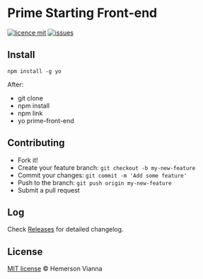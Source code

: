 # Prime Starting Front-end

[![licence mit](https://img.shields.io/badge/license-MIT-blue.svg?style=flat-square)](http://hemersonvianna.mit-license.org/)
[![issues](https://img.shields.io/github/issues/prime-solutions/prime-starting-front-end.svg?style=flat-square)](https://github.com/prime-solutions/prime-starting-front-end/issues)

## Install

```
npm install -g yo
```

After: 
- git clone
- npm install
- npm link
- yo prime-front-end


## Contributing

- Fork it!
- Create your feature branch: `git checkout -b my-new-feature`
- Commit your changes: `git commit -m 'Add some feature'`
- Push to the branch: `git push origin my-new-feature`
- Submit a pull request

## Log

Check [Releases](https://github.com/prime-solutions/prime-starting-front-end/releases) for detailed changelog.

## License

[MIT license](http://hemersonvianna.mit-license.org/) © Hemerson Vianna
